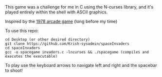 This game was a challenge for me in C using the N-curses library, and it's played entirely within the shell with ASCII graphics.

Inspired by the [1978 arcade game](https://en.wikipedia.org/wiki/Space_Invaders) (long before my time) 

To use this repo:

```
cd Desktop (or other desired directory)
git clone https://github.com/Krish-sysadmin/spaceInvaders
cd spaceInvaders
gcc -o spacegame invaders.c -lncurses && ./spacegame (compiles and executes the executable)
```
To play use the keyboard arrows to navigate left and right and the spacebar to shoot!

